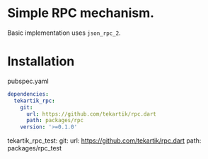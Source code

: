 # Simple RPC mechanism.

Basic implementation uses `json_rpc_2`.

# Installation

pubspec.yaml

````yaml
dependencies:
  tekartik_rpc:
    git:
      url: https://github.com/tekartik/rpc.dart
      path: packages/rpc
    version: '>=0.1.0'
````

tekartik_rpc_test:
git:
url: https://github.com/tekartik/rpc.dart
path: packages/rpc_test
